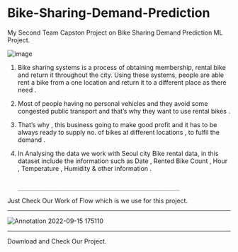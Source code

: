 # Bike-Sharing-Demand-Prediction
My Second Team Capston Project on Bike Sharing Demand Prediction ML Project.

![image](https://user-images.githubusercontent.com/76514358/190401714-ac8ff65b-7c9e-4de5-8eb6-9f81157ede90.png)

1) Bike sharing systems is a process of obtaining membership, rental bike and return it throughout the city.
Using these systems, people are able rent a bike from a one location and return it to a different place as
there need .
2) Most of people having no personal vehicles and they avoid some congested public transport and that’s
why they want to use rental bikes .
3) That’s why , this business going to make good profit and it has to be always ready to supply no. of bikes at
different locations , to fulfil the demand .
4) In Analysing the data we work with Seoul city Bike rental data, in this dataset include the information
such as Date , Rented Bike Count , Hour , Temperature , Humidity & other information .

  
                                                ___________________________________________________
Just Check Our Work of Flow which is we use for this project.
_________________________________________________________


![Annotation 2022-09-15 175110](https://user-images.githubusercontent.com/76514358/190402244-2c0a213e-d1a1-4e9c-a5d8-7caab2cb15a8.png)

_________________________________________________________________________
Download and Check Our Project.
